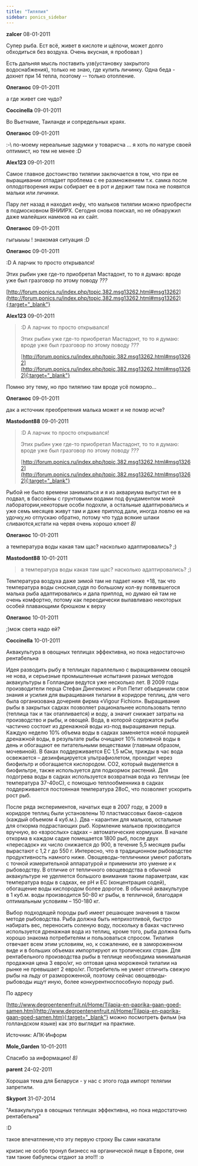 ```yaml
---
title: "Тиляпия"
sidebar: ponics_sidebar
---
```


**zalcer** 08-01-2011

Супер рыба. Ест всё, живет в кислоте и щёлочи, может долго обходиться без воздуха. Очень вкусная, я пробовал )

Есть дальняя мысль поставить узв(установку закрытого водоснабжения), только не знаю, где купить личинку. Одна беда - дохнет при 14 тепла, поэтому -- только отопление.


**Олеганос** 09-01-2011

а где живет сие чудо?


**Coccinella** 09-01-2011

Во Вьетнаме, Таиланде и сопредельных краях.


**Олеганос** 09-01-2011

 :-\ по-моему нереальные задумки у товарисча ... я хоть по натуре своей оптимист, но тем не менее :D


**Alex123** 09-01-2011

Самое главное достоинство тиляпии заключается в том, что при ее выращивании отпадает проблема с ее размножением т.к. самка после оплодотворения икры собирает ее в рот и держит там пока не появятся мальки или личинки. 

Пару лет назад я находил инфу, что мальков тиляпии можно приобрести в подмосковном ВНИИРХ. Сегодня снова поискал, но не обнаружил даже малейших намеков на их сайт.


**Олеганос** 09-01-2011

гыгыыыы ! знакомая ситуация :D


**Олеганос** 09-01-2011

 :D А ларчик то просто открывался! 

Этих рыбин уже где-то приобретал Мастадонт, то то я думаю: вроде уже был гразговор по этому поводу *???* 

[http://forum.ponics.ru/index.php/topic,382.msg13262.html#msg13262](http://forum.ponics.ru/index.php/topic,382.msg13262.html#msg13262){:target="_blank"}


**Alex123** 09-01-2011

> :D А ларчик то просто открывался! 
> 
> Этих рыбин уже где-то приобретал Мастадонт, то то я думаю: вроде уже был гразговор по этому поводу *???* 
> 
> [http://forum.ponics.ru/index.php/topic,382.msg13262.html#msg13262](http://forum.ponics.ru/index.php/topic,382.msg13262.html#msg13262){:target="_blank"}

Помню эту тему, но про тиляпию там вроде усё помэрло...


**Олеганос** 09-01-2011

дак а источник преобретения малька может и не помэр исче?


**Mastodont88** 09-01-2011

> :D А ларчик то просто открывался! 
> 
> Этих рыбин уже где-то приобретал Мастадонт, то то я думаю: вроде уже был гразговор по этому поводу *???* 
> 
> [http://forum.ponics.ru/index.php/topic,382.msg13262.html#msg13262](http://forum.ponics.ru/index.php/topic,382.msg13262.html#msg13262){:target="_blank"}

Рыбой не было времени заниматься и я из аквариума выпустил ее в подвал, в бассейны с грунтовыми водами под фундаментом моей лаборатории,некоторые особи подохли, а остальные адаптировались и уже семь месяцев живут там и даже приплод дали, иногда ловлю ее на удочку,но отпускаю обратно, потому что туда всякие шлаки сливаются,кстати на червя очень хорошо клюет *8)*


**Олеганос** 10-01-2011

а температура воды какая там щас? насколько адаптировались? ;)


**Mastodont88** 10-01-2011

> а температура воды какая там щас? насколько адаптировались? ;)

Температура воздуха даже зимой там не падает ниже +18, так что температура воды сносная,судя по большому кол-ву появившегося малька рыба адаптировались и дала приплод, но думаю ей там не очень комфортно, потому как переодически вылавливаю некоторых особей плавающими брюшком к верху 


**Олеганос** 10-01-2011

 ;)мож света надо ей?


**Coccinella** 10-01-2011

Аквакультура в овощных теплицах эффективна, но пока недостаточно рентабельна

Идея разводить рыбу в теплицах параллельно с выращиванием овощей не нова, и серьезные промышленные испытания разных методов аквакультуры в Голландии ведутся уже несколько лет. В 2009 годы производители перца Стефан Дингемонс и Роп Петит объединили свои знания и усилия для выращивания тилапии в коридоре теплиц, для чего была организована дочерняя фирма «Vigour Fichion». Выращивание рыбы в закрытых садках позволяет рациональнее использовать тепло (теплица так и так отапливается) и воду, а значит снижает затраты на производство и рыбы, и овощей. Вода, в которой содержатся рыбы частично состоит из дренажной воды из-под выращивания перца. Каждую неделю 10% объема воды в садках заменяется новой порцией дренажной воды, в результате рыбы очищают 10% поливной воды в день и обогащают ее питательными веществами (главным образом, мочевиной). В баках поддерживается ЕС 1,5 мСм, трижды в час вода освежается – дезинфицируется ультрафиолетом, проходит через биофильтр и обогащается кислородом. СО2, который выделяется в биофильтре, также используется для подкормок растений. Для подогрева воды в садках используется возвратная вода из теплицы (ее температура 37-40оС), с помощью теплообменника в садках поддерживается постоянная температура 28оС, что позволяет ускорить рост рыб.

После ряда экспериментов, начатых еще в 2007 году, в 2009 в коридоре теплиц были установлены 10 пластмассовых баков-садков (каждый объемом 4 куб.м.). Два – карантин для мальков, остальные для откорма подрастающих рыб. Кормление мальков производится вручную, во «взрослых» садках – автоматические кормушки. В начале откорма в каждом садке помещается 1800 рыб, после двух «пересадок» их число снижается до 900, в течение 5,5 месяцев рыбы вырастают с 1,2 г до 550 г. Интересно, что в традиционном рыбоводстве продуктивность намного ниже. Овощеводы-тепличники умеют работать с точной измерительной аппаратурой и применили это умение и к рыбоводству. В отличие от тепличного овощеводства в обычной аквакультуре не уделяется большого внимания таким параметрам, как температура воды в садках, ее рН и ЕС (концентрация содей), обогащение воды кислородом более дорогое. В обычной аквакультуре в 1 куб.м. воды производится 50-80 кг рыбы, в тепличной, благодаря оптимальным условиям – 150-180 кг.

Выбор подходящей породы рыб имеет решающее значения в таком методе рыбоводства. Рыба должна быть неприхотливой, быстро набирать вес, переносить соленую воду, поскольку в баках частично используется дренажная вода из теплиц, кроме того, рыба должна быть хорошо знакома потребителям и пользоваться спросом. Тилапия отвечает всем этим условиям, но, к сожалению, ее в замороженном виде и в больших объемах импортируют их тропических стран. Для рентабельного производства рыбы в теплице необходима минимальная продажная цена 3 евро/кг, но оптовая цена мороженой тилапии на рынке не превышает 2 евро/кг. Потребитель не умеет отличить свежую рыбы на льду от размороженной, поэтому сейчас овощеводы-рыбоводы ищут иную, более конкурентноспособную породу рыб.

По адресу 

[http://www.degroentenenfruit.nl/Home/Tilapia-en-paprika-gaan-goed-samen.htm](http://www.degroentenenfruit.nl/Home/Tilapia-en-paprika-gaan-goed-samen.htm){:target="_blank"} можно посмотреть фильм (на голландском языке) как это выглядит на практике.

Источник: АПК-Информ


**Mole_Garden** 10-01-2011

Спасибо за информацию! *8)*


**parent** 24-02-2011

Хорошая тема для Беларуси - у нас с этого года импорт теляпии запретили.


**Skyport** 31-07-2014

"Аквакультура в овощных теплицах эффективна, но пока недостаточно рентабельна"

:D

такое впечатление,что эту первую строку Вы сами накатали

кризис не особо тронул бизнесс на органической пище в Европе, они там такие бабулесы отдают за это!!! :o


